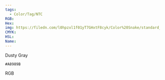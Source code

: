```yaml
---
tags:
  - Color/Tag/NTC
RGB:
Hex:
img: https://filedn.com/l0hpzxl1f01yT7GHxtF8cyk/Color%20Snake/standard_csv_to_svg//A8989B.svg
CMYK:
HSL:
Name:
---
```

Dusty Gray
```palette
#A8989B
```
RGB
